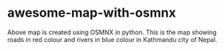 # awesome-map-with-osmnx
Above map is created using OSMNX in python. This is the map showing roads in red colour and rivers in blue colour in Kathmandu city of Nepal.
